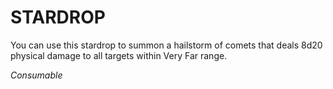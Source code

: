 # STARDROP

You can use this stardrop to summon a hailstorm of comets that deals 8d20 physical damage to all targets within Very Far range.

*Consumable*